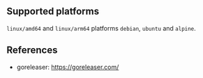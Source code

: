 <!-- markdownlint-disable MD041 -->

## Supported platforms

`linux/amd64` and `linux/arm64` platforms `debian`, `ubuntu` and `alpine`.

## References

- goreleaser: <https://goreleaser.com/>
